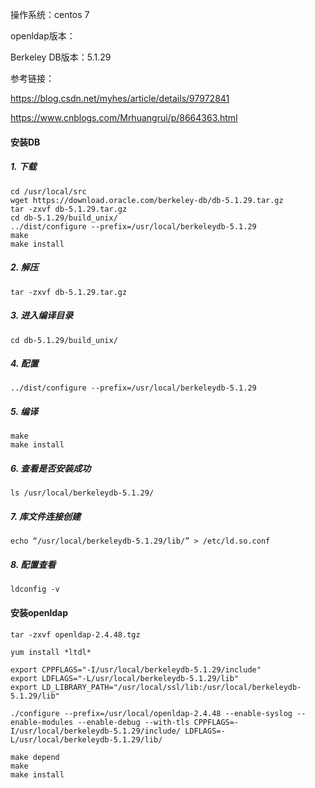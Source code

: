 操作系统：centos 7

openldap版本：

Berkeley DB版本：5.1.29

参考链接：

https://blog.csdn.net/myhes/article/details/97972841

https://www.cnblogs.com/Mrhuangrui/p/8664363.html

#### 安装DB

##### 1. 下载

```
cd /usr/local/src
wget https://download.oracle.com/berkeley-db/db-5.1.29.tar.gz
tar -zxvf db-5.1.29.tar.gz
cd db-5.1.29/build_unix/
../dist/configure --prefix=/usr/local/berkeleydb-5.1.29
make
make install
```

##### 2. 解压

```
tar -zxvf db-5.1.29.tar.gz
```

##### 3. 进入编译目录

```
cd db-5.1.29/build_unix/
```

##### 4. 配置

```
../dist/configure --prefix=/usr/local/berkeleydb-5.1.29
```

##### 5. 编译

```
make
make install
```

##### 6. 查看是否安装成功

```
ls /usr/local/berkeleydb-5.1.29/
```

##### 7. 库文件连接创建

```
echo “/usr/local/berkeleydb-5.1.29/lib/” > /etc/ld.so.conf
```

##### 8. 配置查看

```
ldconfig -v
```

#### 安装openldap

```
tar -zxvf openldap-2.4.48.tgz

yum install *ltdl*

export CPPFLAGS="-I/usr/local/berkeleydb-5.1.29/include" 
export LDFLAGS="-L/usr/local/berkeleydb-5.1.29/lib" 
export LD_LIBRARY_PATH="/usr/local/ssl/lib:/usr/local/berkeleydb-5.1.29/lib" 

./configure --prefix=/usr/local/openldap-2.4.48 --enable-syslog --enable-modules --enable-debug --with-tls CPPFLAGS=-I/usr/local/berkeleydb-5.1.29/include/ LDFLAGS=-L/usr/local/berkeleydb-5.1.29/lib/

make depend
make
make install
```



